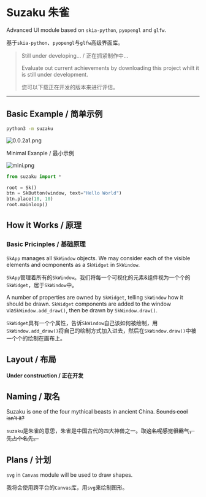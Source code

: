 # Suzaku 朱雀

Advanced UI module based on `skia-python`, `pyopengl` and `glfw`.

基于`skia-python`、`pyopengl`与`glfw`高级界面库。

> Still under developing... / 正在抓紧制作中...
> 
> Evaluate out current achievements by downloading this project whilt it is still under development.
> 
> 您可以下载正在开发的版本来进行评估。
> 

---

## Basic Example / 简单示例

```bash
python3 -m suzaku
```
![0.0.2a1.png](https://youke1.picui.cn/s1/2025/08/02/688dd38fc1d9a.png)

Minimal Exanple / 最小示例

![mini.png](https://youke1.picui.cn/s1/2025/08/02/688dd41f6d338.png)

```python
from suzaku import *

root = Sk()
btn = SkButton(window, text="Hello World")
btn.place(10, 10)
root.mainloop()
```

## How it Works / 原理
### Basic Pricinples / 基础原理
`SkApp` manages all `SkWindow` objects. We may consider each of the visible elements and ocmponents as a `SkWidget` in `SkWindow`.

`SkApp`管理着所有的`SkWindow`。我们将每一个可视化的元素&组件视为一个个的`SkWidget`，居于`SkWindow`中。

A number of properties are owned by `SkWidget`, telling `SkWindow` how it should be drawn. `SkWidget` components are added to the window via`SkWindow.add_draw()`, then be drawn by `SkWindow.draw()`.

`SkWidget`具有一个个属性，告诉`SkWindow`自己该如何被绘制，用`SkWindow.add_draw()`将自己的绘制方式加入进去，然后在`SkWindow.draw()`中被一个个的绘制在画布上。

## Layout / 布局
**Under construction / 正在开发**

## Naming / 取名
Suzaku is one of the four mythical beasts in ancient China. ~~Sounds cool isn't it?~~

`suzaku`是朱雀的意思，朱雀是中国古代的四大神兽之一。~~取这名呢感觉很霸气，先占个名先。~~

## Plans / 计划
`svg` in `Canvas` module will be used to draw shapes.

我将会使用跨平台的`Canvas`库，用`svg`来绘制图形。
